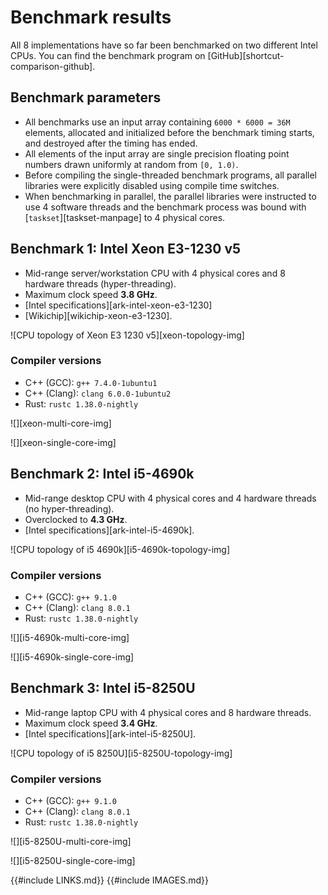 # Benchmark results

All 8 implementations have so far been benchmarked on two different Intel CPUs.
You can find the benchmark program on [GitHub][shortcut-comparison-github].

## Benchmark parameters

* All benchmarks use an input array containing `6000 * 6000 = 36M` elements, allocated and initialized before the benchmark timing starts, and destroyed after the timing has ended.
* All elements of the input array are single precision floating point numbers drawn uniformly at random from `[0, 1.0)`.
* Before compiling the single-threaded benchmark programs, all parallel libraries were explicitly disabled using compile time switches.
* When benchmarking in parallel, the parallel libraries were instructed to use 4 software threads and the benchmark process was bound with [`taskset`][taskset-manpage] to 4 physical cores.


## Benchmark 1: Intel Xeon E3-1230 v5

* Mid-range server/workstation CPU with 4 physical cores and 8 hardware threads (hyper-threading).
* Maximum clock speed **3.8 GHz**.
* [Intel specifications][ark-intel-xeon-e3-1230]
* [Wikichip][wikichip-xeon-e3-1230].

![CPU topology of Xeon E3 1230 v5][xeon-topology-img]

### Compiler versions

* C++ (GCC): `g++ 7.4.0-1ubuntu1`
* C++ (Clang): `clang 6.0.0-1ubuntu2`
* Rust: `rustc 1.38.0-nightly`

![][xeon-multi-core-img]

![][xeon-single-core-img]

## Benchmark 2: Intel i5-4690k

* Mid-range desktop CPU with 4 physical cores and 4 hardware threads (no hyper-threading).
* Overclocked to **4.3 GHz**.
* [Intel specifications][ark-intel-i5-4690k].

![CPU topology of i5 4690k][i5-4690k-topology-img]

### Compiler versions

* C++ (GCC): `g++ 9.1.0`
* C++ (Clang): `clang 8.0.1`
* Rust: `rustc 1.38.0-nightly`

![][i5-4690k-multi-core-img]

![][i5-4690k-single-core-img]

## Benchmark 3: Intel i5-8250U

* Mid-range laptop CPU with 4 physical cores and 8 hardware threads.
* Maximum clock speed **3.4 GHz**.
* [Intel specifications][ark-intel-i5-8250U].

![CPU topology of i5 8250U][i5-8250U-topology-img]

### Compiler versions

* C++ (GCC): `g++ 9.1.0`
* C++ (Clang): `clang 8.0.1`
* Rust: `rustc 1.38.0-nightly`

![][i5-8250U-multi-core-img]

![][i5-8250U-single-core-img]

{{#include LINKS.md}}
{{#include IMAGES.md}}
